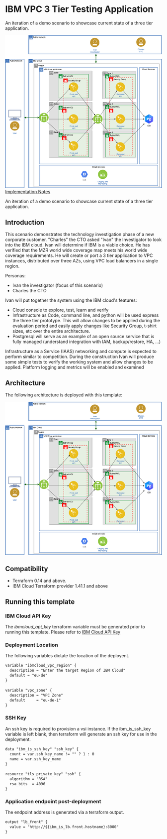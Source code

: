 # IBM VPC 3 Tier Testing Application

An iteration of a demo scenario to showcase current state of a three tier application.

![arch](images/3tier-arch.png)
[Implementation Notes](implementation.md)

An iteration of a demo scenario to showcase current state of a three tier application.

## Introduction

This scenario demonstrates the technology investigation phase of a new corporate customer.  "Charles" the CTO asked "Ivan" the Investigator to look into the IBM cloud.  Ivan will determine if IBM is a viable choice.  He has verified that the MZR world wide coverage map meets his world wide coverage requirements.  He will create or port a 3 tier application to VPC instances, distributed over three AZs, using VPC load balancers in a single region. 

Personas:
- Ivan the investigator (focus of this scenario)
- Charles the CTO

Ivan will put together the system using the IBM cloud's features:
- Cloud console to explore, test, learn and verify
- Infrastructure as Code, command line, and python will be used express the three tier prototype.  This will allow changes to be applied during the evaluation period and easily apply changes like Security Group, t-shirt sizes, etc over the entire architecture.
- Postgresql will serve as an example of an open source service that is fully managed (understand integration with IAM, backup/restore, HA, ...)

Infrastructure as a Service (IAAS) networking and compute is expected to perform similar to competition. During the construction Ivan will produce some simple tests to verify the working system and allow changes to be applied.  Platform logging and metrics will be enabled and examined

## Architecture

The following architecture is deployed with this template:

![arch](images/3tier-arch.png)

## Compatibility

- Terraform 0.14 and above.
- IBM Cloud Terraform provider 1.41.1 and above

## Running this template

### IBM Cloud API Key

The *ibmcloud_api_key* terraform variable must be generated prior to running this template. Please refer to [IBM Cloud API Key](https://www.ibm.com/docs/en/app-connect/containers_cd?topic=servers-creating-cloud-api-key)

### Deployment Location

The following variables dictate the location of the deployent.

```hcl
variable "ibmcloud_vpc_region" {
  description = "Enter the target Region of IBM Cloud"
  default = "eu-de"
}

variable "vpc_zone" {
  description = "VPC Zone"
  default     = "eu-de-1"
}
```

### SSH Key

An ssh key is required to provision a vsi instance. If the ibm_is_ssh_key variable is left blank, then terraform will generate an ssh key for use in the deployment.

```hcl
data "ibm_is_ssh_key" "ssh_key" {
  count = var.ssh_key_name != "" ? 1 : 0
  name = var.ssh_key_name
}

resource "tls_private_key" "ssh" {
  algorithm = "RSA"
  rsa_bits  = 4096
}

```

### Application endpoint post-deployment

The endpoint address is generated via a terraform output.

```hcl
output "lb_front" {
  value = "http://${ibm_is_lb.front.hostname}:8000"
}
```
